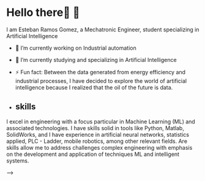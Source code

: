 <h1>Hello there👋 🌱</h1>





I am Esteban Ramos Gomez, a Mechatronic Engineer, student specializing in Artificial Intelligence

- 🔭 I’m currently working on Industrial automation
- 🌱 I’m currently studying and specializing in Artificial Intelligence
- ⚡ Fun fact: Between the data generated from energy efficiency and industrial processes,
I have decided to explore the world of artificial intelligence because I realized that the oil
of the future is data.

- <h2>skills</h2>

I excel in engineering with a focus
particular in Machine Learning (ML) and
associated technologies. I have skills
solid in tools like Python,
Matlab, SolidWorks, and I have experience
in artificial neural networks, statistics
applied, PLC - Ladder, mobile robotics,
among other relevant fields. Are
skills allow me to address challenges
complex engineering with emphasis on
the development and application of techniques
ML and intelligent systems.

-->
